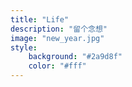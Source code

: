 ```yaml
---
title: "Life"
description: "留个念想"
image: "new_year.jpg"
style:
    background: "#2a9d8f"
    color: "#fff"
---
```

